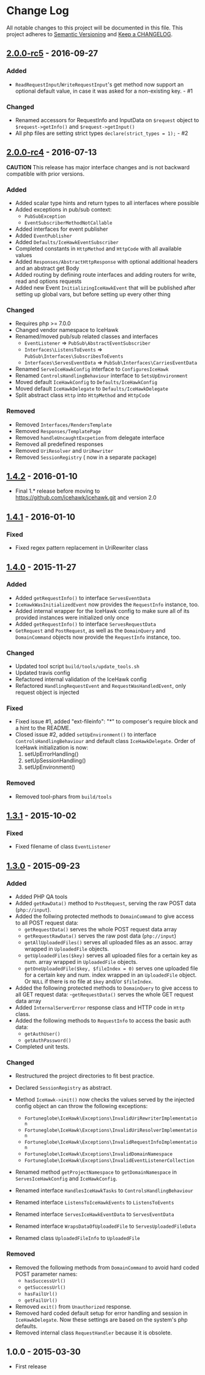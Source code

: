# Change Log

All notable changes to this project will be documented in this file.
This project adheres to [Semantic Versioning](http://semver.org/) and [Keep a CHANGELOG](http://keepachangelog.com).

## [2.0.0-rc5] - 2016-09-27

### Added

- `ReadRequestInput`/`WriteRequestInput`'s get method now support an optional default value, in case it was asked for a non-existing key. - #1

### Changed

- Renamed accessors for RequestInfo and InputData on `$request` object to `$request->getInfo()` and `$request->getInput()`
- All php files are setting strict types `declare(strict_types = 1);` - #2

## [2.0.0-rc4] - 2016-07-13

**CAUTION** This release has major interface changes and is not backward compatible with prior versions.

### Added

- Added scalar type hints and return types to all interfaces where possible
- Added exceptions in pub/sub context:
	- `PubSubException`
	- `EventSubscriberMethodNotCallable`
- Added interfaces for event publisher
- Added `EventPublisher`
- Added `Defaults/IceHawkEventSubscriber`
- Completed constants in `HttpMethod` and `HttpCode` with all available values
- Added `Responses/AbstractHttpResponse` with optional additional headers and an abstract get Body
- Added routing by defining route interfaces and adding routers for write, read and options requests
- Added new Event `InitializingIceHawkEvent` that will be published after setting up global vars, but before setting up every other thing

### Changed

- Requires php >= 7.0.0
- Changed vendor namespace to IceHawk
- Renamed/moved pub/sub related classes and interfaces
	- `EventListener` => `PubSub\AbstractEventSubscriber`
	- `Interfaces\ListensToEvents` => `PubSub\Interfaces\SubscribesToEvents`
	- `Interfaces\ServesEventData` => `PubSub\Interfaces\CarriesEventData`
- Renamed `ServeIceHawkConfig` interface to `ConfiguresIceHawk`
- Renamed `ControlsHandlingBehaviour` interface to `SetsUpEnvironment`
- Moved default `IceHawkConfig` to `Defaults/IceHawkConfig`
- Moved default `IceHawkDelegate` to `Defaults/IceHawkDelegate`
- Split abstract class `Http` into `HttpMethod` and `HttpCode`

### Removed

- Removed `Interfaces/RendersTemplate`
- Removed `Responses/TemplatePage`
- Removed `handleUncaughtExcpetion` from delegate interface
- Removed all predefined responses
- Removed `UriResolver` and `UriRewriter`
- Removed `SessionRegistry` ( now in a separate package)

## [1.4.2] - 2016-01-10

- Final 1.* release before moving to https://github.com/icehawk/icehawk.git and version 2.0

## [1.4.1] - 2016-01-10

### Fixed

- Fixed regex pattern replacement in UriRewriter class

## [1.4.0] - 2015-11-27

### Added

- Added `getRequestInfo()` to interface `ServesEventData`
- `IceHawkWasInitializedEvent` now provides the `RequestInfo` instance, too.
- Added internal wrapper for the IceHawk config to make sure all of its provided instances were initialized only once 
- Added `getRequestInfo()` to interface `ServesRequestData`
- `GetRequest` and `PostRequest`, as well as the `DomainQuery` and `DomainCommand` objects now provide the `RequestInfo` instance, too.

### Changed

- Updated tool script `build/tools/update_tools.sh`
- Updated travis config
- Refactored internal validation of the IceHawk config
- Refactored `HandlingRequestEvent` and `RequestWasHandledEvent`, only request object is injected

### Fixed

- Fixed issue #1, added "ext-fileinfo": "*" to composer's require block and a hint to the README.
- Closed issue #2, added `setUpEnvironment()` to interface `ControlsHandlingBehaviour` and default class `IceHawkDelegate`.
 Order of IceHawk initialization is now:
	1. setUpErrorHandling()
    2. setUpSessionHandling()
    3. setUpEnvironment()
    
### Removed

- Removed tool-phars from `build/tools`

## [1.3.1] - 2015-10-02

### Fixed

- Fixed filename of class `EventListener`

## [1.3.0] - 2015-09-23

### Added

- Added PHP QA tools
- Added `getRawData()` method to `PostRequest`, serving the raw POST data (`php://input`).
- Added the follwing protected methods to `DomainCommand` to give access to all POST request data:
	- `getRequestData()` serves the whole POST request data array
    - `getRequestRawData()` serves the raw post data (`php://input`)
    - `getAllUploadedFiles()` serves all uploaded files as an assoc. array wrapped in `UploadedFile` objects.
    - `getUploadedFiles($key)` serves all uploaded files for a certain key as num. array wrapped in `UploadedFile` objects.
    - `getOneUploadedFile($key, $fileIndex = 0)` serves one uploaded file for a certain key and num. index wrapped in an `UploadedFile` object. Or `NULL` if there is no file at `$key` and/or `$fileIndex`.
- Added the following protected methods to `DomainQuery` to give access to all GET request data:
    -`getRequestData()` serves the whole GET request data array
- Added `InternalServerError` response class and HTTP code in `Http` class.
- Added the following methods to `RequestInfo` to access the basic auth data:
    - `getAuthUser()`
    - `getAuthPassword()`
- Completed unit tests.
   
### Changed

- Restructured the project directories to fit best practice.
- Declared `SessionRegistry` as abstract.
- Method `IceHawk->init()` now checks the values served by the injected config object an can throw the following exceptions:
    - `Fortuneglobe\IceHawk\Exceptions\InvalidUriRewriterImplementation`
    - `Fortuneglobe\IceHawk\Exceptions\InvalidUriResolverImplementation`
    - `Fortuneglobe\IceHawk\Exceptions\InvalidRequestInfoImplementation`
    - `Fortuneglobe\IceHawk\Exceptions\InvalidDomainNamespace`
    - `Fortuneglobe\IceHawk\Exceptions\InvalidEventListenerCollection`
   
- Renamed method `getProjectNamespace` to `getDomainNamespace` in `ServesIceHawkConfig` and `IceHawkConfig`.
- Renamed interface `HandlesIceHawkTasks` to `ControlsHandlingBehaviour`
- Renamed interface `ListensToIceHawkEvents` to `ListensToEvents`
- Renamed interface `ServesIceHawkEventData` to `ServesEventData`
- Renamed interface `WrapsDataOfUploadedFile` to `ServesUploadedFileData`
- Renamed class `UploadedFileInfo` to `UploadedFile`

### Removed

- Removed the following methods from `DomainCommand` to avoid hard coded POST parameter names:
    - `hasSuccessUrl()`
    - `getSuccessUrl()`
    - `hasFailUrl()`
    - `getFailUrl()`
- Removed `exit()` from `Unauthorized` response.
- Removed hard coded default setup for error handling and session in `IceHawkDelegate`. Now these settings are based on the system's php defaults.
- Removed internal class `RequestHandler` because it is obsolete.

## 1.0.0 - 2015-03-30

- First release

[2.0.0-rc5]: https://github.com/icehawk/icehawk/compare/v2.0.0-rc4...v2.0.0-rc5
[2.0.0-rc4]: https://github.com/icehawk/icehawk/compare/v1.4.2...v2.0.0-rc4
[1.4.2]: https://github.com/icehawk/icehawk/compare/v1.4.1...v1.4.2
[1.4.1]: https://github.com/icehawk/icehawk/compare/v1.4.0...v1.4.1
[1.4.0]: https://github.com/icehawk/icehawk/compare/v1.3.1...v1.4.0
[1.3.1]: https://github.com/icehawk/icehawk/compare/v1.3.0...v1.3.1
[1.3.0]: https://github.com/icehawk/icehawk/compare/v1.0.0...v1.3.0
